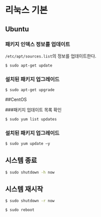 # 리눅스 기본

## Ubuntu

### 패키지 인덱스 정보를 업데이트

`/etc/apt/sources.list`의 정보를 업데이트한다.

```bash
$ sudo apt-get update
```

### 설치된 패키지 업그레이드

```bash
$ sudo apt-get upgrade
```

##CentOS

###패키지 업데이트 목록 확인

```bash
$ sudo yum list updates 
```

### 설치된 패키지 업그레이드

```bash
$ sudo yum update –y 
```

## 시스템 종료 

```bash
$ sudo shutdown -h now
```

## 시스템 재시작

```bash
$ sudo shutdown -r now
```

```bash
$ sudo reboot
```